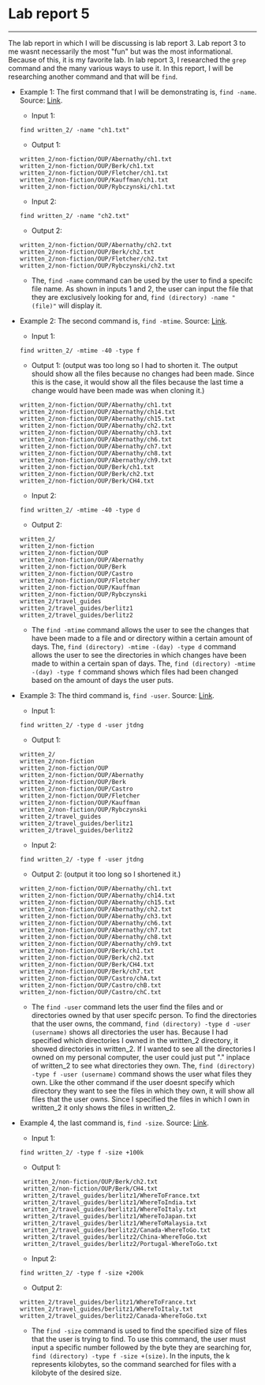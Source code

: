 # Lab report 5 
---
The lab report in which I will be discussing is lab report 3. Lab report 3 to me wasnt necessarily the most "fun" but was the most informational. Because of this, it is my favorite lab. In lab report 3, I researched the `grep` command and the many various ways to use it. In this report, I will be researching another command and that will be `find`. 

 - Example 1: The first command that I will be demonstrating is, `find -name`. Source: [Link](https://openai.com/blog/chatgpt).
   - Input 1: 
   ``` 
   find written_2/ -name "ch1.txt"
   ```
   - Output 1: 
   ``` 
   written_2/non-fiction/OUP/Abernathy/ch1.txt
   written_2/non-fiction/OUP/Berk/ch1.txt
   written_2/non-fiction/OUP/Fletcher/ch1.txt
   written_2/non-fiction/OUP/Kauffman/ch1.txt
   written_2/non-fiction/OUP/Rybczynski/ch1.txt
   ```
   - Input 2: 
   ``` 
   find written_2/ -name "ch2.txt"
   ```
   - Output 2: 
   ``` 
   written_2/non-fiction/OUP/Abernathy/ch2.txt
   written_2/non-fiction/OUP/Berk/ch2.txt
   written_2/non-fiction/OUP/Fletcher/ch2.txt
   written_2/non-fiction/OUP/Rybczynski/ch2.txt
   ```
    - The, `find -name` command can be used by the user to find a specifc file name. As shown in inputs 1 and 2, the user can input the file that they are exclusively looking for and, `find (directory) -name "(file)"` will display it. 
 
  - Example 2: The second command is, `find -mtime`. Source: [Link](https://unix.stackexchange.com/questions/529058/find-type-d-mtime-1-only-shows-one-file-in-a-4-day-span).
    - Input 1: 
    ```
    find written_2/ -mtime -40 -type f
    ```
    - Output 1: (output was too long so I had to shorten it. The output should show all the files because no changes had been made. Since this is the case, it would show all the files because the last time a change would have been made was when cloning it.)
    ```
    written_2/non-fiction/OUP/Abernathy/ch1.txt
    written_2/non-fiction/OUP/Abernathy/ch14.txt
    written_2/non-fiction/OUP/Abernathy/ch15.txt
    written_2/non-fiction/OUP/Abernathy/ch2.txt
    written_2/non-fiction/OUP/Abernathy/ch3.txt
    written_2/non-fiction/OUP/Abernathy/ch6.txt
    written_2/non-fiction/OUP/Abernathy/ch7.txt
    written_2/non-fiction/OUP/Abernathy/ch8.txt
    written_2/non-fiction/OUP/Abernathy/ch9.txt
    written_2/non-fiction/OUP/Berk/ch1.txt
    written_2/non-fiction/OUP/Berk/ch2.txt
    written_2/non-fiction/OUP/Berk/CH4.txt
    ```
    - Input 2: 
    ```
    find written_2/ -mtime -40 -type d
    ```
    - Output 2: 
    ```
    written_2/
    written_2/non-fiction
    written_2/non-fiction/OUP
    written_2/non-fiction/OUP/Abernathy
    written_2/non-fiction/OUP/Berk
    written_2/non-fiction/OUP/Castro
    written_2/non-fiction/OUP/Fletcher
    written_2/non-fiction/OUP/Kauffman
    written_2/non-fiction/OUP/Rybczynski
    written_2/travel_guides
    written_2/travel_guides/berlitz1
    written_2/travel_guides/berlitz2
    ```
    - The `find -mtime` command allows the user to see the changes that have been made to a file and or directory within a certain amount of days. The, `find (directory) -mtime -(day) -type d` command allows the user to see the directories in which changes have been made to within a certain span of days. The, `find (directory) -mtime -(day) -type f` command shows which files had been changed based on the amount of days the user puts. 
  - Example 3: The third command is, `find -user`. Source: [Link](https://openai.com/blog/chatgpt).
    - Input 1: 
    ```
    find written_2/ -type d -user jtdng
    ```
    - Output 1:
    ```
    written_2/
    written_2/non-fiction
    written_2/non-fiction/OUP
    written_2/non-fiction/OUP/Abernathy
    written_2/non-fiction/OUP/Berk
    written_2/non-fiction/OUP/Castro
    written_2/non-fiction/OUP/Fletcher
    written_2/non-fiction/OUP/Kauffman
    written_2/non-fiction/OUP/Rybczynski
    written_2/travel_guides
    written_2/travel_guides/berlitz1
    written_2/travel_guides/berlitz2
    ```
    - Input 2: 
    ```
    find written_2/ -type f -user jtdng
    ```
    - Output 2: (output it too long so I shortened it.) 
    ```
    written_2/non-fiction/OUP/Abernathy/ch1.txt
    written_2/non-fiction/OUP/Abernathy/ch14.txt
    written_2/non-fiction/OUP/Abernathy/ch15.txt
    written_2/non-fiction/OUP/Abernathy/ch2.txt
    written_2/non-fiction/OUP/Abernathy/ch3.txt
    written_2/non-fiction/OUP/Abernathy/ch6.txt
    written_2/non-fiction/OUP/Abernathy/ch7.txt
    written_2/non-fiction/OUP/Abernathy/ch8.txt
    written_2/non-fiction/OUP/Abernathy/ch9.txt
    written_2/non-fiction/OUP/Berk/ch1.txt
    written_2/non-fiction/OUP/Berk/ch2.txt
    written_2/non-fiction/OUP/Berk/CH4.txt
    written_2/non-fiction/OUP/Berk/ch7.txt
    written_2/non-fiction/OUP/Castro/chA.txt
    written_2/non-fiction/OUP/Castro/chB.txt
    written_2/non-fiction/OUP/Castro/chC.txt
    ```
    - The `find -user` command lets the user find the files and or directories owned by that user specifc person. To find the directories that the user owns, the command, `find (directory) -type d -user (username)` shows all directories the user has. Because I had specified which directories I owned in the written_2 directory, it showed directories in written_2. If I wanted to see all the directories I owned on my personal computer, the user could just put "." inplace of written_2 to see what directories they own. The, `find (directory) -type f -user (username)` command shows the user what files they own. Like the other command if the user doesnt specify which directory they want to see the files in which they own, it will show all files that the user owns. Since I specified the files in which I own in written_2 it only shows the files in written_2.
 - Example 4, the last command is, `find -size`. Source: [Link](https://openai.com/blog/chatgpt). 
   - Input 1: 
   ```
   find written_2/ -type f -size +100k
   ```
   - Output 1: 
   ```
    written_2/non-fiction/OUP/Berk/ch2.txt
    written_2/non-fiction/OUP/Berk/CH4.txt
    written_2/travel_guides/berlitz1/WhereToFrance.txt
    written_2/travel_guides/berlitz1/WhereToIndia.txt
    written_2/travel_guides/berlitz1/WhereToItaly.txt
    written_2/travel_guides/berlitz1/WhereToJapan.txt
    written_2/travel_guides/berlitz1/WhereToMalaysia.txt
    written_2/travel_guides/berlitz2/Canada-WhereToGo.txt
    written_2/travel_guides/berlitz2/China-WhereToGo.txt
    written_2/travel_guides/berlitz2/Portugal-WhereToGo.txt
    ```
    - Input 2: 
    ```
    find written_2/ -type f -size +200k
    ```
    - Output 2: 
    ```
    written_2/travel_guides/berlitz1/WhereToFrance.txt
    written_2/travel_guides/berlitz1/WhereToItaly.txt
    written_2/travel_guides/berlitz2/Canada-WhereToGo.txt
    ```
    - The `find -size` command is used to find the specified size of files that the user is trying to find. To use this command, the user must input a specific number followed by the byte they are searching for, `find (directory) -type f -size +(size)`. In the inputs, the k represents kilobytes, so the command searched for files with a kilobyte of the desired size. 
    
  
    
    
